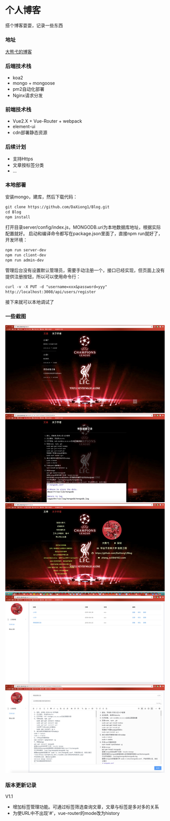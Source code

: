 # 个人博客
搭个博客耍耍，记录一些东西
### 地址
[大熊弋的博客](http://www.daxiong1.cn/)
### 后端技术栈
- koa2
- mongo + mongoose
- pm2自动化部署
- Nginx请求分发
### 前端技术栈
- Vue2.X + Vue-Router + webpack
- element-ui
- cdn部署静态资源
### 后续计划
- 支持Https
- 文章按标签分类
- ...
### 本地部署
安装mongo，建库，然后下载代码：
```
git clone https://github.com/DaXiong1/Blog.git
cd Blog
npm install
```
打开目录server/config/index.js，MONGODB.uri为本地数据库地址，根据实际配置就好。
启动和编译命令都写在package.json里面了，直接npm run就好了，开发环境：
```
npm run server-dev
npm run client-dev
npm run admin-dev
```
管理后台没有设置默认管理员，需要手动注册一个，接口已经实现，但页面上没有提供注册按钮，所以可以使用命令行：
```
curl -v -X PUT -d "username=xxx&password=yyy" http://localhost:3008/api/users/register
```
接下来就可以本地调试了
### 一些截图
![1](https://raw.githubusercontent.com/DaXiong1/koa-demo/master/img/1561623238589.jpg)
![2](https://raw.githubusercontent.com/DaXiong1/koa-demo/master/img/1561623331904.jpg)
![3](https://raw.githubusercontent.com/DaXiong1/koa-demo/master/img/1561623365791.jpg)
![4](https://raw.githubusercontent.com/DaXiong1/koa-demo/master/img/1561623423377.jpg)
![5](https://raw.githubusercontent.com/DaXiong1/koa-demo/master/img/1561623466094.jpg)

### 版本更新记录
V1.1
- 增加标签管理功能。可通过标签筛选查询文章，文章与标签是多对多的关系
- 为使URL中不出现'#'，vue-router的mode改为history
